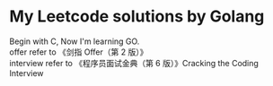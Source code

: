 # My Leetcode solutions by Golang
Begin with C, Now I'm learning GO.  
    offer       refer to 《剑指 Offer（第 2 版）》  
    interview   refer to 《程序员面试金典（第 6 版）》Cracking the Coding Interview  